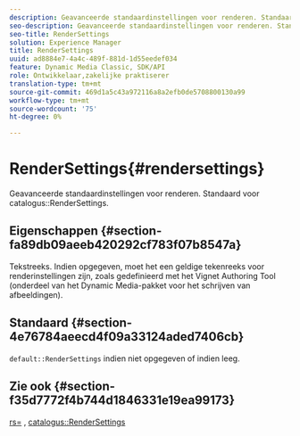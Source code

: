 ```yaml
---
description: Geavanceerde standaardinstellingen voor renderen. Standaard voor renderinstellingen catalogus.
seo-description: Geavanceerde standaardinstellingen voor renderen. Standaard voor renderinstellingen catalogus.
seo-title: RenderSettings
solution: Experience Manager
title: RenderSettings
uuid: ad8884e7-4a4c-489f-881d-1d55eedef034
feature: Dynamic Media Classic, SDK/API
role: Ontwikkelaar,zakelijke praktiserer
translation-type: tm+mt
source-git-commit: 469d1a5c43a972116a8a2efb0de5708800130a99
workflow-type: tm+mt
source-wordcount: '75'
ht-degree: 0%

---
```



# RenderSettings{#rendersettings}

Geavanceerde standaardinstellingen voor renderen. Standaard voor catalogus::RenderSettings.

## Eigenschappen {#section-fa89db09aeeb420292cf783f07b8547a}

Tekstreeks. Indien opgegeven, moet het een geldige tekenreeks voor renderinstellingen zijn, zoals gedefinieerd met het Vignet Authoring Tool (onderdeel van het Dynamic Media-pakket voor het schrijven van afbeeldingen).

## Standaard {#section-4e76784aeecd4f09a33124aded7406cb}

`default::RenderSettings` indien niet opgegeven of indien leeg.

## Zie ook {#section-f35d7772f4b744d1846331e19ea99173}

[rs=](../../../../../ir-api/http-protocol/image-rendering-api-ref/c-ir-http-protocol-ref/c-ir-http-protocol-command-reference/r-ir-rs.md#reference-d20cefaaa6cd4f449d1591c87959b4cf) ,  [catalogus::RenderSettings](../../../../../ir-api/material-cat/image-rendering-api-ref/c-ir-material-catalog/c-ir-attributes-reference/r-ir-rendersettings.md#reference-f3ae5e18095d40b2a8edef957dd82fbd)
